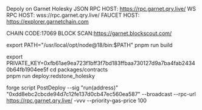 Depoly on Garnet Holesky
JSON RPC HOST: https://rpc.garnet.qry.live/
WS RPC HOST: wss://rpc.garnet.qry.live/ 
FAUCET HOST:  
https://explorer.garnetchain.com


CHAIN CODE:17069
BLOCK SCAN:https://garnet.blockscout.com/

export PATH="/usr/local/opt/node@18/bin:$PATH"
pnpm run build

export PRIVATE_KEY=0xfb61ae9ea723f1bff3f7bd183ffbaa730127d9a7ba4fab24340b64fb1904ee5f
cd packages/contracts      
pnpm run deploy:redstone_holesky



forge script PostDeploy --sig "run(address)"  "0xdd8ebc2cbcde94d7c12fe137d0cb47ec560ea587" --broadcast --rpc-url https://rpc.garnet.qry.live/ -vvv --priority-gas-price 100